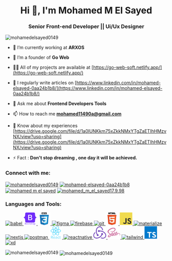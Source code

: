 <h1 align="center">Hi 👋, I'm Mohamed M El Sayed</h1>
<h3 align="center">Senior Front-end Developer || Ui/Ux Designer</h3>

<p align="left"> <img src="https://komarev.com/ghpvc/?username=mohamedelsayed0149&label=Profile%20views&color=0e75b6&style=flat" alt="mohamedelsayed0149" /> </p>

- 🔭 I’m currently working at **ARXOS**

- 👯 I’m a founder of **Go Web**

- 👨‍💻 All of my projects are available at [https://go-web-soft.netlify.app/](https://go-web-soft.netlify.app/)

- 📝 I regularly write articles on [https://www.linkedin.com/in/mohamed-elsayed-0aa24b1b8/](https://www.linkedin.com/in/mohamed-elsayed-0aa24b1b8/)

- 💬 Ask me about **Frontend Developers Tools**

- 📫 How to reach me **mohamed11490a@gmail.com**

- 📄 Know about my experiences [https://drive.google.com/file/d/1a0lUNKkm75xZkkNMxYTgZaETIhHMzvNX/view?usp=sharing](https://drive.google.com/file/d/1a0lUNKkm75xZkkNMxYTgZaETIhHMzvNX/view?usp=sharing)

- ⚡ Fact : **Don't stop dreaming , one day it will be achieved.**

<h3 align="left">Connect with me:</h3>
<p align="left">
<a href="https://dev.to/mohamedelsayed0149" target="blank"><img align="center" src="https://raw.githubusercontent.com/rahuldkjain/github-profile-readme-generator/master/src/images/icons/Social/devto.svg" alt="mohamedelsayed0149" height="30" width="40" /></a>
<a href="https://linkedin.com/in/mohamed-elsayed-0aa24b1b8" target="blank"><img align="center" src="https://raw.githubusercontent.com/rahuldkjain/github-profile-readme-generator/master/src/images/icons/Social/linked-in-alt.svg" alt="mohamed-elsayed-0aa24b1b8" height="30" width="40" /></a>
<a href="https://fb.com/mohamed m el sayed" target="blank"><img align="center" src="https://raw.githubusercontent.com/rahuldkjain/github-profile-readme-generator/master/src/images/icons/Social/facebook.svg" alt="mohamed m el sayed" height="30" width="40" /></a>
<a href="https://instagram.com/mohamed_m_el_sayed17.9.98" target="blank"><img align="center" src="https://raw.githubusercontent.com/rahuldkjain/github-profile-readme-generator/master/src/images/icons/Social/instagram.svg" alt="mohamed_m_el_sayed17.9.98" height="30" width="40" /></a>
</p>

<h3 align="left">Languages and Tools:</h3>
<p align="left"> <a href="https://babeljs.io/" target="_blank" rel="noreferrer"> <img src="https://www.vectorlogo.zone/logos/babeljs/babeljs-icon.svg" alt="babel" width="40" height="40"/> </a> <a href="https://getbootstrap.com" target="_blank" rel="noreferrer"> <img src="https://raw.githubusercontent.com/devicons/devicon/master/icons/bootstrap/bootstrap-plain-wordmark.svg" alt="bootstrap" width="40" height="40"/> </a> <a href="https://www.w3schools.com/css/" target="_blank" rel="noreferrer"> <img src="https://raw.githubusercontent.com/devicons/devicon/master/icons/css3/css3-original-wordmark.svg" alt="css3" width="40" height="40"/> </a> <a href="https://www.figma.com/" target="_blank" rel="noreferrer"> <img src="https://www.vectorlogo.zone/logos/figma/figma-icon.svg" alt="figma" width="40" height="40"/> </a> <a href="https://firebase.google.com/" target="_blank" rel="noreferrer"> <img src="https://www.vectorlogo.zone/logos/firebase/firebase-icon.svg" alt="firebase" width="40" height="40"/> </a> <a href="https://git-scm.com/" target="_blank" rel="noreferrer"> <img src="https://www.vectorlogo.zone/logos/git-scm/git-scm-icon.svg" alt="git" width="40" height="40"/> </a> <a href="https://www.w3.org/html/" target="_blank" rel="noreferrer"> <img src="https://raw.githubusercontent.com/devicons/devicon/master/icons/html5/html5-original-wordmark.svg" alt="html5" width="40" height="40"/> </a> <a href="https://developer.mozilla.org/en-US/docs/Web/JavaScript" target="_blank" rel="noreferrer"> <img src="https://raw.githubusercontent.com/devicons/devicon/master/icons/javascript/javascript-original.svg" alt="javascript" width="40" height="40"/> </a> <a href="https://materializecss.com/" target="_blank" rel="noreferrer"> <img src="https://raw.githubusercontent.com/prplx/svg-logos/5585531d45d294869c4eaab4d7cf2e9c167710a9/svg/materialize.svg" alt="materialize" width="40" height="40"/> </a> <a href="https://nextjs.org/" target="_blank" rel="noreferrer"> <img src="https://cdn.worldvectorlogo.com/logos/nextjs-2.svg" alt="nextjs" width="40" height="40"/> </a> <a href="https://postman.com" target="_blank" rel="noreferrer"> <img src="https://www.vectorlogo.zone/logos/getpostman/getpostman-icon.svg" alt="postman" width="40" height="40"/> </a> <a href="https://reactjs.org/" target="_blank" rel="noreferrer"> <img src="https://raw.githubusercontent.com/devicons/devicon/master/icons/react/react-original-wordmark.svg" alt="react" width="40" height="40"/> </a> <a href="https://reactnative.dev/" target="_blank" rel="noreferrer"> <img src="https://reactnative.dev/img/header_logo.svg" alt="reactnative" width="40" height="40"/> </a> <a href="https://redux.js.org" target="_blank" rel="noreferrer"> <img src="https://raw.githubusercontent.com/devicons/devicon/master/icons/redux/redux-original.svg" alt="redux" width="40" height="40"/> </a> <a href="https://sass-lang.com" target="_blank" rel="noreferrer"> <img src="https://raw.githubusercontent.com/devicons/devicon/master/icons/sass/sass-original.svg" alt="sass" width="40" height="40"/> </a> <a href="https://tailwindcss.com/" target="_blank" rel="noreferrer"> <img src="https://www.vectorlogo.zone/logos/tailwindcss/tailwindcss-icon.svg" alt="tailwind" width="40" height="40"/> </a> <a href="https://www.typescriptlang.org/" target="_blank" rel="noreferrer"> <img src="https://raw.githubusercontent.com/devicons/devicon/master/icons/typescript/typescript-original.svg" alt="typescript" width="40" height="40"/> </a> <a href="https://www.adobe.com/products/xd.html" target="_blank" rel="noreferrer"> <img src="https://cdn.worldvectorlogo.com/logos/adobe-xd.svg" alt="xd" width="40" height="40"/> </a> </p>

<p><img align="left" src="https://github-readme-stats.vercel.app/api/top-langs?username=mohamedelsayed0149&show_icons=true&locale=en&layout=compact" alt="mohamedelsayed0149" /></p>

<p>&nbsp;<img align="center" src="https://github-readme-stats.vercel.app/api?username=mohamedelsayed0149&show_icons=true&locale=en" alt="mohamedelsayed0149" /></p>
